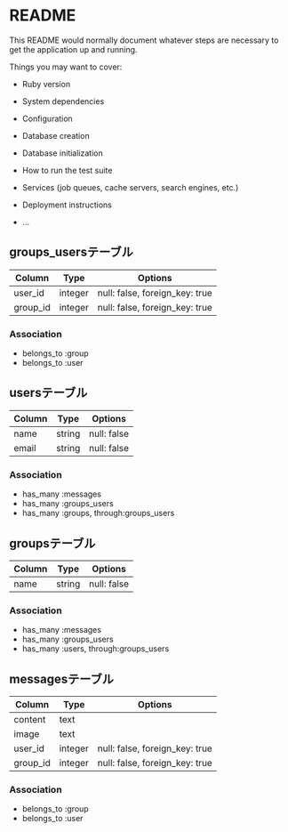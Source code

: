 # README

This README would normally document whatever steps are necessary to get the
application up and running.

Things you may want to cover:

* Ruby version

* System dependencies

* Configuration

* Database creation

* Database initialization

* How to run the test suite

* Services (job queues, cache servers, search engines, etc.)

* Deployment instructions

* ...

## groups_usersテーブル

|Column|Type|Options|
|------|----|-------|
|user_id|integer|null: false, foreign_key: true|
|group_id|integer|null: false, foreign_key: true|

### Association
- belongs_to :group
- belongs_to :user


## usersテーブル

|Column|Type|Options|
|------|----|-------|
|name|string|null: false|
|email|string|null: false|


### Association
- has_many :messages
- has_many :groups_users
- has_many :groups, through:groups_users


## groupsテーブル

|Column|Type|Options|
|------|----|-------|
|name|string|null: false|



### Association
- has_many :messages
- has_many :groups_users
- has_many :users, through:groups_users


## messagesテーブル

|Column|Type|Options|
|------|----|-------|
|content|text| |
|image|text| |
|user_id|integer|null: false, foreign_key: true|
|group_id|integer|null: false, foreign_key: true|

### Association
- belongs_to :group
- belongs_to :user



